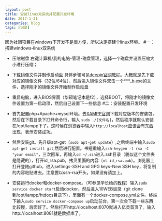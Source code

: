 ```yaml
---
layout: post
title: 安装linux双系统并配置开发环境
date: 2017-1-31
categories: blog
tags: [记录]
---
```


因为社团项目在windows下开发不是很方便，所以决定搭建个linux环境。
#一：搭建windows-linux双系统

* 压缩磁盘  右键计算机/我的电脑-管理-磁盘管理，选择一个磁盘并设置压缩大小进行压缩；
* 下载镜像文件并制作启动盘 具体步骤可见[deepin官网教程](https://www.deepin.org/installation/)。大概就是先下载对应的镜像文件（32位/64位），然后进入镜像文件双击一个***_b.exe的文件，选择刚才的镜像文件开始制作启动盘
* 重启电脑，进入BIOS界面（华硕笔记本是f2），选择BOOT，将刚才的镜像文件设置为第一启动项，然后自己设置下一些信息
#二：安装配置开发环境

* 首先配置php+Apache+mysql环境。去[XAMPP官网](https://www.apachefriends.org/zh_cn/download.html)下载对应版本的安装包，然后在下载目录下打开命令行，输入 ```sudo ./[文件名]```，然后程序就默认安装在/opt/lampp下了。这时候在浏览器中输入```http://localhost```应该会有东西出现，表示安装成功。
* 然后安装git。先升级apt-get（```sudo apt-get update```）,之后终端中输入```sudo apt-get install git```,然后进行配置。书短重输入```ssh-keygen -t rsa -C "your email"```，三次回车，再输入```cd ~/.ssh```进入.ssh目录（貌似这个文件夹是隐藏的），打开id_rsa.pub，拷贝里面的内容（```nl id_rsa.pub```）。浏览器上打开登陆github，进入settings-SSH and GPG keys-New SSH key，将复制的内容粘贴进去。注意要以ssh-rsa开头，如果没有请加上。
* 安装运行docker和docker-compose。（可参见学长给的[教程](http://www.jianshu.com/p/0b3d8d264414)）输入```sudo service docker start```启动docker，然后进入10WEB目录（git clone到/opt/lampp/htdocs目录下），里面有一个docker-compose.yml文件。终端下输入```sudo service docker-compose up```启动前台。第一次会下载一些东西比较慢，后面好了。然后打开http://localhost:6070就进入亿灵首页了，输入http://localhost:8081就是数据库了。

